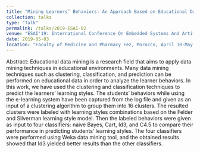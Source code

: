 ```yaml
---
title: "Mining Learners’ Behaviors: An Approach Based on Educational Data Mining Techniques"
collection: talks
type: "Talk"
permalink: /talks/2019-ESAI-02
venue: "ESAI'19: International Conference On Embedded Systems And Artificial Intelligence"
date: 2019-05-03
location: "Faculty of Medicine and Pharmacy Fez, Morocco, April 30-May 3, 2019"
---
```


Abstract: 
Educational data mining is a research field that aims to apply data mining techniques in educational environments. Many data mining techniques such as clustering, classification, and prediction can be performed on educational data in order to analyze the learner behaviors. In this work, we have used the clustering and classification techniques to predict the learners’ learning styles. The students’ behaviors while using the e-learning system have been captured from the log file and given as an input of a clustering algorithm to group them into 16 clusters. The resulted clusters were labeled with learning styles combinations based on the Felder and Silverman learning style model. Then the labeled behaviors were given as input to four classifiers: naive Bayes, Cart, Id3, and C4.5 to compare their performance in predicting students’ learning styles. The four classifiers were performed using Weka data mining tool, and the obtained results showed that Id3 yielded better results than the other classifiers.